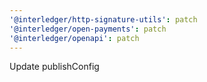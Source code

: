 ```yaml
---
'@interledger/http-signature-utils': patch
'@interledger/open-payments': patch
'@interledger/openapi': patch
---
```


Update publishConfig
